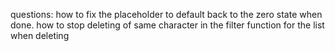 questions:
how to fix the placeholder to default back to the zero state when done.
how to stop deleting of same character in the filter function for the list when deleting
